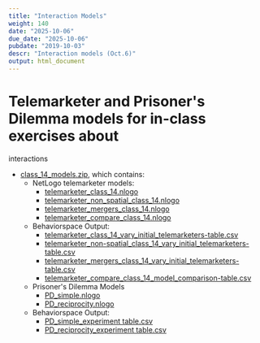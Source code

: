 ```yaml
---
title: "Interaction Models"
weight: 140
date: "2025-10-06"
due_date: "2025-10-06"
pubdate: "2019-10-03"
descr: "Interaction models (Oct.6)"
output: html_document
---
```

# Telemarketer and Prisoner's Dilemma models for in-class exercises about 
  interactions

* [class_14_models.zip](/models/class_14/class_14_models.zip), which contains:
  * NetLogo telemarketer models:
    * [telemarketer_class_14.nlogo](/models/class_14/telemarketer_class_14.nlogo)
    * [telemarketer_non_spatial_class_14.nlogo](/models/class_14/telemarketer_class_14.nlogo)
    * [telemarketer_mergers_class_14.nlogo](/models/class_14/telemarketer_class_14.nlogo)
    * [telemarketer_compare_class_14.nlogo](/models/class_14/telemarketer_class_14.nlogo)
  * Behaviorspace Output:
    * [telemarketer_class_14_vary_initial_telemarketers-table.csv](/models/class_14/telemarketer_class_14_vary_initial_telemarketers-table.csv)
    * [telemarketer_non-spatial_class_14_vary_initial_telemarketers-table.csv](/models/class_14/telemarketer_non-spatial_class_14_vary_initial_telemarketers-table.csv)
    * [telemarketer_mergers_class_14_vary_initial_telemarketers-table.csv](/models/class_14/telemarketer_mergers_class_14_vary_initial_telemarketers-table.csv)
    * [telemarketer_compare_class_14_model_comparison-table.csv](/models/class_14/telemarketer_compare_class_14_model_comparisons.csv)
  * Prisoner's Dilemma Models
    * [PD_simple.nlogo](/models/class_14/PD_simple.nlogo)
    * [PD_reciprocity.nlogo](/models/class_14/PD_reciprocity.nlogo)
  * Behaviorspace Output:
    * [PD_simple_experiment table.csv](/models/class_14/PD_simple%20experiment-table.csv)
    * [PD_reciprocity_experiment table.csv](/models/class_14/PD_reciprocity%20experiment-table.csv)
